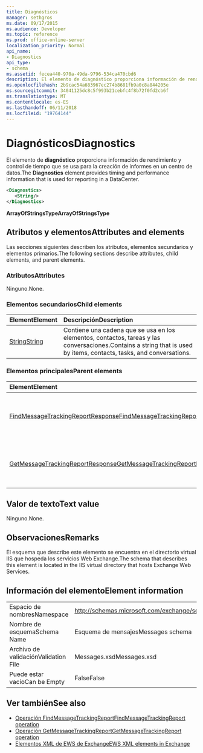 ```yaml
---
title: Diagnósticos
manager: sethgros
ms.date: 09/17/2015
ms.audience: Developer
ms.topic: reference
ms.prod: office-online-server
localization_priority: Normal
api_name:
- Diagnostics
api_type:
- schema
ms.assetid: fecea440-970a-49da-9796-534ca470cbd6
description: El elemento de diagnóstico proporciona información de rendimiento y control de tiempo que se usa para la creación de informes en un centro de datos.
ms.openlocfilehash: 2b9cac54a683967ec274b8681fb9a0c8a844205e
ms.sourcegitcommit: 34041125dc8c5f993b21cebfc4f8b72f0fd2cb6f
ms.translationtype: MT
ms.contentlocale: es-ES
ms.lasthandoff: 06/11/2018
ms.locfileid: "19764144"
---
```

# <a name="diagnostics"></a><span data-ttu-id="b8cc6-103">Diagnósticos</span><span class="sxs-lookup"><span data-stu-id="b8cc6-103">Diagnostics</span></span>

<span data-ttu-id="b8cc6-104">El elemento de **diagnóstico** proporciona información de rendimiento y control de tiempo que se usa para la creación de informes en un centro de datos.</span><span class="sxs-lookup"><span data-stu-id="b8cc6-104">The **Diagnostics** element provides timing and performance information that is used for reporting in a DataCenter.</span></span> 
  
```XML
<Diagnostics>
   <String/>
</Diagnostics>

```

 <span data-ttu-id="b8cc6-105">**ArrayOfStringsType**</span><span class="sxs-lookup"><span data-stu-id="b8cc6-105">**ArrayOfStringsType**</span></span>
## <a name="attributes-and-elements"></a><span data-ttu-id="b8cc6-106">Atributos y elementos</span><span class="sxs-lookup"><span data-stu-id="b8cc6-106">Attributes and elements</span></span>

<span data-ttu-id="b8cc6-107">Las secciones siguientes describen los atributos, elementos secundarios y elementos primarios.</span><span class="sxs-lookup"><span data-stu-id="b8cc6-107">The following sections describe attributes, child elements, and parent elements.</span></span>
  
### <a name="attributes"></a><span data-ttu-id="b8cc6-108">Atributos</span><span class="sxs-lookup"><span data-stu-id="b8cc6-108">Attributes</span></span>

<span data-ttu-id="b8cc6-109">Ninguno.</span><span class="sxs-lookup"><span data-stu-id="b8cc6-109">None.</span></span>
  
### <a name="child-elements"></a><span data-ttu-id="b8cc6-110">Elementos secundarios</span><span class="sxs-lookup"><span data-stu-id="b8cc6-110">Child elements</span></span>

|<span data-ttu-id="b8cc6-111">**Element**</span><span class="sxs-lookup"><span data-stu-id="b8cc6-111">**Element**</span></span>|<span data-ttu-id="b8cc6-112">**Descripción**</span><span class="sxs-lookup"><span data-stu-id="b8cc6-112">**Description**</span></span>|
|:-----|:-----|
|[<span data-ttu-id="b8cc6-113">String</span><span class="sxs-lookup"><span data-stu-id="b8cc6-113">String</span></span>](string.md) <br/> |<span data-ttu-id="b8cc6-114">Contiene una cadena que se usa en los elementos, contactos, tareas y las conversaciones.</span><span class="sxs-lookup"><span data-stu-id="b8cc6-114">Contains a string that is used by items, contacts, tasks, and conversations.</span></span>  <br/> |
   
### <a name="parent-elements"></a><span data-ttu-id="b8cc6-115">Elementos principales</span><span class="sxs-lookup"><span data-stu-id="b8cc6-115">Parent elements</span></span>

|<span data-ttu-id="b8cc6-116">**Element**</span><span class="sxs-lookup"><span data-stu-id="b8cc6-116">**Element**</span></span>|<span data-ttu-id="b8cc6-117">**Descripción**</span><span class="sxs-lookup"><span data-stu-id="b8cc6-117">**Description**</span></span>|
|:-----|:-----|
|[<span data-ttu-id="b8cc6-118">FindMessageTrackingReportResponse</span><span class="sxs-lookup"><span data-stu-id="b8cc6-118">FindMessageTrackingReportResponse</span></span>](findmessagetrackingreportresponse.md) <br/> |<span data-ttu-id="b8cc6-119">Contiene el estado y el resultado de una única solicitud de [operación FindMessageTrackingReport](findmessagetrackingreport-operation.md) .</span><span class="sxs-lookup"><span data-stu-id="b8cc6-119">Contains the status and result of a single [FindMessageTrackingReport operation](findmessagetrackingreport-operation.md) request.</span></span>  <br/> |
|[<span data-ttu-id="b8cc6-120">GetMessageTrackingReportResponse</span><span class="sxs-lookup"><span data-stu-id="b8cc6-120">GetMessageTrackingReportResponse</span></span>](getmessagetrackingreportresponse.md) <br/> |<span data-ttu-id="b8cc6-121">Contiene la respuesta de la [operación de GetMessageTrackingReport](getmessagetrackingreport-operation.md).</span><span class="sxs-lookup"><span data-stu-id="b8cc6-121">Contains the response for the [GetMessageTrackingReport operation](getmessagetrackingreport-operation.md).</span></span>  <br/> |
   
## <a name="text-value"></a><span data-ttu-id="b8cc6-122">Valor de texto</span><span class="sxs-lookup"><span data-stu-id="b8cc6-122">Text value</span></span>

<span data-ttu-id="b8cc6-123">Ninguno.</span><span class="sxs-lookup"><span data-stu-id="b8cc6-123">None.</span></span>
  
## <a name="remarks"></a><span data-ttu-id="b8cc6-124">Observaciones</span><span class="sxs-lookup"><span data-stu-id="b8cc6-124">Remarks</span></span>

<span data-ttu-id="b8cc6-125">El esquema que describe este elemento se encuentra en el directorio virtual IIS que hospeda los servicios Web Exchange.</span><span class="sxs-lookup"><span data-stu-id="b8cc6-125">The schema that describes this element is located in the IIS virtual directory that hosts Exchange Web Services.</span></span>
  
## <a name="element-information"></a><span data-ttu-id="b8cc6-126">Información del elemento</span><span class="sxs-lookup"><span data-stu-id="b8cc6-126">Element information</span></span>

|||
|:-----|:-----|
|<span data-ttu-id="b8cc6-127">Espacio de nombres</span><span class="sxs-lookup"><span data-stu-id="b8cc6-127">Namespace</span></span>  <br/> |http://schemas.microsoft.com/exchange/services/2006/messages  <br/> |
|<span data-ttu-id="b8cc6-128">Nombre de esquema</span><span class="sxs-lookup"><span data-stu-id="b8cc6-128">Schema Name</span></span>  <br/> |<span data-ttu-id="b8cc6-129">Esquema de mensajes</span><span class="sxs-lookup"><span data-stu-id="b8cc6-129">Messages schema</span></span>  <br/> |
|<span data-ttu-id="b8cc6-130">Archivo de validación</span><span class="sxs-lookup"><span data-stu-id="b8cc6-130">Validation File</span></span>  <br/> |<span data-ttu-id="b8cc6-131">Messages.xsd</span><span class="sxs-lookup"><span data-stu-id="b8cc6-131">Messages.xsd</span></span>  <br/> |
|<span data-ttu-id="b8cc6-132">Puede estar vacío</span><span class="sxs-lookup"><span data-stu-id="b8cc6-132">Can be Empty</span></span>  <br/> |<span data-ttu-id="b8cc6-133">False</span><span class="sxs-lookup"><span data-stu-id="b8cc6-133">False</span></span>  <br/> |
   
## <a name="see-also"></a><span data-ttu-id="b8cc6-134">Ver también</span><span class="sxs-lookup"><span data-stu-id="b8cc6-134">See also</span></span>

- [<span data-ttu-id="b8cc6-135">Operación FindMessageTrackingReport</span><span class="sxs-lookup"><span data-stu-id="b8cc6-135">FindMessageTrackingReport operation</span></span>](findmessagetrackingreport-operation.md)
- [<span data-ttu-id="b8cc6-136">Operación GetMessageTrackingReport</span><span class="sxs-lookup"><span data-stu-id="b8cc6-136">GetMessageTrackingReport operation</span></span>](getmessagetrackingreport-operation.md)
- [<span data-ttu-id="b8cc6-137">Elementos XML de EWS de Exchange</span><span class="sxs-lookup"><span data-stu-id="b8cc6-137">EWS XML elements in Exchange</span></span>](ews-xml-elements-in-exchange.md)

